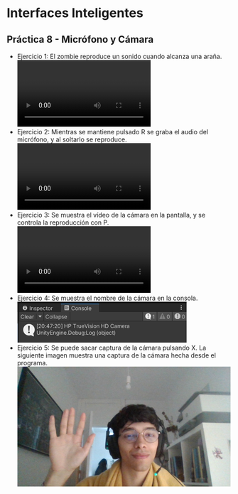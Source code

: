 # Interfaces Inteligentes
## Práctica 8 - Micrófono y Cámara

- Ejercicio 1: El zombie reproduce un sonido cuando alcanza una araña.  
![ej1](demos/ej1.mp4)  
- Ejercicio 2: Mientras se mantiene pulsado R se graba el audio del micrófono, y al soltarlo se reproduce.  
![ej2](demos/ej2.mp4)  
- Ejercicio 3: Se muestra el vídeo de la cámara en la pantalla, y se controla la reproducción con P.  
![ej3](demos/ej3.mp4)  
- Ejercicio 4: Se muestra el nombre de la cámara en la consola.  
![ej4](demos/ej4.png)  
- Ejercicio 5: Se puede sacar captura de la cámara pulsando X. La siguiente imagen muestra una captura de la cámara hecha desde el programa.  
![ej5](demos/1.png)  
